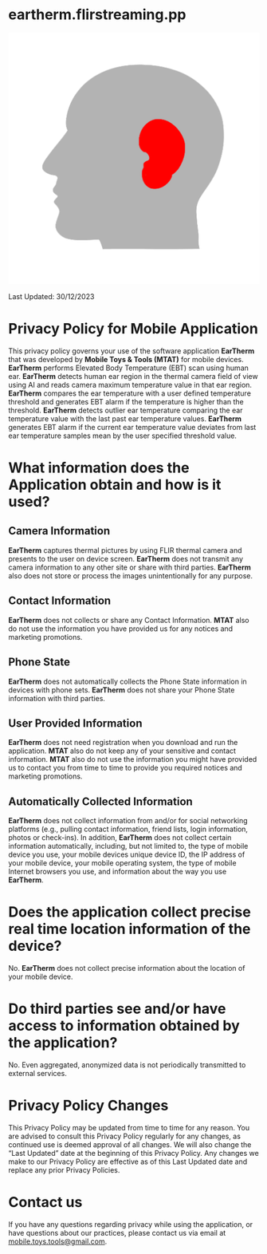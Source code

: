 # eartherm.flirstreaming.pp
![This is an image](ic_launcher-playstore.png)

Last Updated: 30/12/2023

# Privacy Policy for Mobile Application
This privacy policy governs your use of the software application **EarTherm** that was
developed by **Mobile Toys & Tools (MTAT)** for mobile devices. **EarTherm** performs Elevated Body Temperature (EBT) scan using human ear. **EarTherm** detects human ear region in the thermal camera field of view using AI and reads camera maximum temperature value in that ear region. **EarTherm** compares the ear temperature with a user defined temperature threshold and generates EBT alarm if the temperature is higher than the threshold. **EarTherm** detects outlier ear temperature comparing the ear temperature value with the last past ear temperature values. **EarTherm** generates EBT alarm if the current ear temperature value deviates from last ear temperature samples mean by the user specified threshold value.

# What information does the Application obtain and how is it used?
## Camera Information
**EarTherm** captures thermal pictures by using FLIR thermal camera and presents to the
user on device screen. **EarTherm** does not transmit any camera information to any
other site or share with third parties. **EarTherm** also does not store or process the
images unintentionally for any purpose.

## Contact Information
**EarTherm** does not collects or share any Contact Information. **MTAT** also do not use
the information you have provided us for any notices and marketing promotions.

## Phone State
**EarTherm** does not automatically collects the Phone State information in devices with
phone sets. **EarTherm** does not share your Phone State information with third parties.

## User Provided Information
**EarTherm** does not need registration when you download and run the application.
**MTAT** also do not keep any of your sensitive and contact information. **MTAT** also do not
use the information you might have provided us to contact you from time to time to provide
you required notices and marketing promotions.

## Automatically Collected Information
**EarTherm** does not collect information from and/or for social networking platforms
(e.g., pulling contact information, friend lists, login information, photos or check-ins). In
addition, **EarTherm** does not collect certain information automatically, including, but
not limited to, the type of mobile device you use, your mobile devices unique device ID, the
IP address of your mobile device, your mobile operating system, the type of mobile Internet
browsers you use, and information about the way you use **EarTherm**.

# Does the application collect precise real time location information of the device?
No. **EarTherm** does not collect precise information about the location of your mobile
device.

# Do third parties see and/or have access to information obtained by the application?
No. Even aggregated, anonymized data is not periodically transmitted to external services.

# Privacy Policy Changes
This Privacy Policy may be updated from time to time for any reason. You are advised to consult this Privacy Policy regularly for any changes, as continued use is deemed approval of all changes. We will also change the “Last Updated” date at the beginning of this Privacy Policy. Any changes we make to our Privacy Policy are effective as of this Last Updated date and replace any prior Privacy Policies.

# Contact us
If you have any questions regarding privacy while using the application, or have questions about our practices, please contact us via email at [mobile.toys.tools@gmail.com](mobile.toys.tools@gmail.com).

